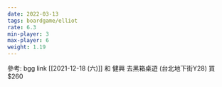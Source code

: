 ```yaml
---
date: 2022-03-13
tags: boardgame/elliot
rate: 6.3
min-player: 3
max-player: 6
weight: 1.19
---
```


參考: bgg link
[[2021-12-18 (六)]] 和 健興 去黑箱桌遊 (台北地下街Y28) 買 $260